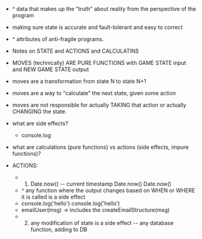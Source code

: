 - ^ data that makes up the "truth" about reality from the perspective of the program
- making sure state is accurate and fault-tolerant and easy to correct
- ^ attributes of anti-fragile programs.

- Notes on STATE and ACTIONS and CALCULATINS
- MOVES (technically) ARE PURE FUNCTIONS with GAME STATE input and NEW GAME STATE output
- moves are a transformation from state N to state N+1
- moves are a way to "calculate" the next state, given some action
- moves are not responsible for actually TAKING that action or actually CHANGING the state.
- what are side effects?
  - console.log

- what are calculations (pure functions) vs actions (side effects, impure functions)?
- ACTIONS:
  - 1. Date.now() -- current timestamp Date.now() Date.now()
  - ^ any function where the output changes based on WHEN or WHERE it is called is a side effect
  - console.log('hello') console.log('hello')
  - emailUser(msg) -> includes the createEmailStructure(msg)
  - 2. any modification of state is a side effect -- any database function, adding to DB